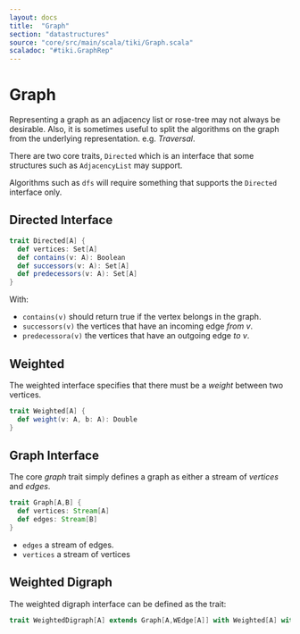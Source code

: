 ```yaml
---
layout: docs 
title:  "Graph"
section: "datastructures"
source: "core/src/main/scala/tiki/Graph.scala"
scaladoc: "#tiki.GraphRep"
---
```

# Graph

Representing a graph as an adjacency list or rose-tree may not always be desirable.
Also, it is sometimes useful to split the algorithms on the graph from the underlying
representation. e.g. _Traversal_.

There are two core traits, `Directed` which is an interface that some structures such
as `AdjacencyList` may support. 

Algorithms such as `dfs` will require something that supports the `Directed` interface only.

## Directed Interface

```scala
trait Directed[A] {
  def vertices: Set[A]
  def contains(v: A): Boolean
  def successors(v: A): Set[A]
  def predecessors(v: A): Set[A]
}
```
With:

- `contains(v)` should return true if the vertex belongs in the graph.
- `successors(v)` the vertices that have an incoming edge *from* _v_.
- `predecessora(v)` the vertices that have an outgoing edge *to* _v_.

## Weighted

The weighted interface specifies that there must be a _weight_ between two vertices.

```scala
trait Weighted[A] {
  def weight(v: A, b: A): Double
}
```


## Graph Interface

The core _graph_ trait simply defines a graph as either a stream of _vertices_ and _edges_.

```scala
trait Graph[A,B] {
  def vertices: Stream[A]
  def edges: Stream[B]
}
```
- `edges` a stream of edges.
- `vertices` a stream of vertices

## Weighted Digraph

The weighted digraph interface can be defined as the trait:

```scala
trait WeightedDigraph[A] extends Graph[A,WEdge[A]] with Weighted[A] with Directed[A] 
```